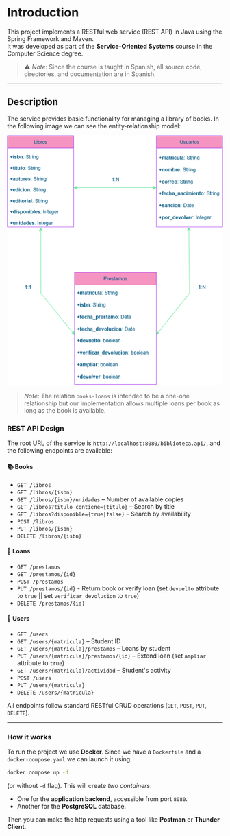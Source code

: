 # Introduction

This project implements a RESTful web service (REST API) in Java using the Spring Framework and Maven.  
It was developed as part of the **Service-Oriented Systems** course in the Computer Science degree.

> ⚠️ *Note*: Since the course is taught in Spanish, all source code, directories, and documentation are in Spanish.

---

## Description

The service provides basic functionality for managing a library of books. In the following image we can see the entity-relationship model:

![Entity-Relationship Model](images/er-model.png)

> *Note*: The relation ``books-loans`` is intended to be a one-one relationship but our implementation allows multiple loans per book as long as the book is available.

### REST API Design

The root URL of the service is `http://localhost:8080/biblioteca.api/`, and the following endpoints are available:

#### 📚 Books

- `GET /libros`
- `GET /libros/{isbn}`
- `GET /libros/{isbn}/unidades` – Number of available copies
- `GET /libros?titulo_contiene={titulo}` – Search by title
- `GET /libros?disponible={true|false}` – Search by availability
- `POST /libros`
- `PUT /libros/{isbn}`
- `DELETE /libros/{isbn}`

#### 📄 Loans

- `GET /prestamos`
- `GET /prestamos/{id}`
- `POST /prestamos`
- `PUT /prestamos/{id}` - Return book or verify loan (set ``devuelto`` attribute to ``true`` || set `verificar_devolucion` to ``true``)
- `DELETE /prestamos/{id}`

#### 👤 Users

- `GET /users`
- `GET /users/{matricula}` – Student ID
- `GET /users/{matricula}/prestamos` – Loans by student
- `PUT /users/{matricula}/prestamos/{id}` – Extend loan (set ``ampliar`` attribute to ``true``)
- `GET /users/{matricula}/actividad` – Student's activity
- `POST /users`
- `PUT /users/{matricula}`
- `DELETE /users/{matricula}`

All endpoints follow standard RESTful CRUD operations (`GET`, `POST`, `PUT`, `DELETE`).

---

### How it works

To run the project we use **Docker**. Since we have a ``Dockerfile`` and a `docker-compose.yaml` we can launch it using:

```bash
docker compose up -d
```

(or without `-d` flag). This will create *two containers*:

- One for the **application backend**, accessible from port `8080`.
- Another for the **PostgreSQL** database.

Then you can make the http requests using a tool like **Postman** or **Thunder Client**.
